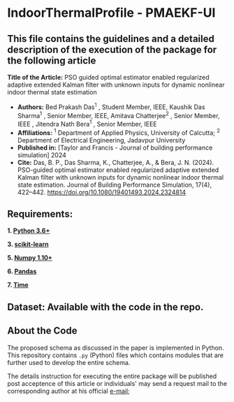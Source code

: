 
# IndoorThermalProfile - PMAEKF-UI

## This file contains the guidelines and a detailed description of the execution of the package for the following article

**Title of the Article:** PSO guided optimal estimator enabled regularized adaptive extended Kalman filter with unknown inputs for dynamic nonlinear indoor thermal state estimation
- **Authors:** Bed Prakash Das<sup>1</sup> , Student Member, IEEE, Kaushik Das Sharma<sup>1</sup>  , Senior Member, IEEE, Amitava Chatterjee<sup>2</sup>  , Senior Member, IEEE , Jitendra Nath Bera<sup>1</sup> , Senior Member, IEEE 
- **Affiliations:**  <sup>1</sup> Department of Applied Physics, University of Calcutta; <sup>2</sup> Department of Electrical Engineering, Jadavpur University 
- **Published in:** [Taylor and Francis - Journal of building performance simulation] 2024
- **Cite:** Das, B. P., Das Sharma, K., Chatterjee, A., & Bera, J. N. (2024). PSO-guided optimal estimator enabled regularized adaptive extended Kalman filter with unknown inputs for dynamic nonlinear indoor thermal state estimation. Journal of Building Performance Simulation, 17(4), 422–442. https://doi.org/10.1080/19401493.2024.2324814
 
## Requirements:

**1. [Python 3.6+](https://www.python.org/downloads/release/python-2713/)**

**3. [scikit-learn](https://scikit-learn.org/stable/install.html)**

**5. [Numpy 1.10+](https://pypi.org/project/numpy/)**

**6. [Pandas](https://pandas.pydata.org/)**

**7. [Time](https://docs.python.org/3/library/time.html)**



## Dataset: Available with the code in the repo.


## About the Code

The proposed schema as discussed in the paper is implemented in Python. This repository contains  `.py` (Python) files which contains modules that are further used to develop the entire schema.   

The details instruction for executing the entire package will be published post acceptence of this article or individuals' may send a request mail to the corresponding author at his official [e-mail](mailto:bpdaphy_rs@caluniv.ac.in);   
